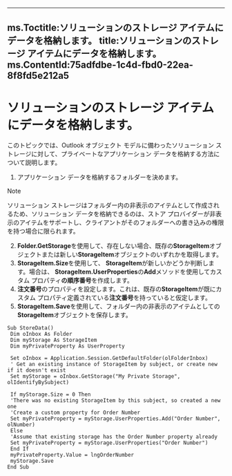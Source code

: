 

---
ms.Toctitle:ソリューションのストレージ アイテムにデータを格納します。
title:ソリューションのストレージ アイテムにデータを格納します。
ms.ContentId:75adfdbe-1c4d-fbd0-22ea-8f8fd5e212a5
---
# ソリューションのストレージ アイテムにデータを格納します。




このトピックでは、Outlook オブジェクト モデルに備わったソリューション ストレージに対して、プライベートなアプリケーション データを格納する方法について説明します。

1. アプリケーション データを格納するフォルダーを決めます。

>[!NOTE]
>ソリューション ストレージはフォルダー内の非表示のアイテムとして作成されるため、ソリューション データを格納できるのは、ストア プロバイダーが非表示のアイテムをサポートし、クライアントがそのフォルダーへの書き込みの権限を持つ場合に限られます。


2. **Folder.GetStorage**を使用して、存在しない場合、既存の**StorageItem**オブジェクトまたは新しい**StorageItem**オブジェクトのいずれかを取得します。
3. **StorageItem.Size**を使用して、 **StorageItem**が新しいかどうか判断します。場合は、 **StorageItem.UserProperties**の**Add**メソッドを使用してカスタム プロパティ**の順序番号**を作成します。
4. **注文番号**のプロパティを設定します。これは、既存の**StorageItem**が既にカスタム プロパティ定義されている**注文番号**を持っていると仮定します。
5. **StorageItem.Save**を使用して、フォルダー内の非表示のアイテムとしての**StorageItem**オブジェクトを保存します。


```sourcecode
Sub StoreData() 
 Dim oInbox As Folder 
 Dim myStorage As StorageItem 
 Dim myPrivateProperty As UserProperty 
 
 Set oInbox = Application.Session.GetDefaultFolder(olFolderInbox) 
 ' Get an existing instance of StorageItem by subject, or create new if it doesn't exist 
 Set myStorage = oInbox.GetStorage("My Private Storage", olIdentifyBySubject) 
 
 If myStorage.Size = 0 Then 
 'There was no existing StorageItem by this subject, so created a new one 
 'Create a custom property for Order Number 
 Set myPrivateProperty = myStorage.UserProperties.Add("Order Number", olNumber) 
 Else 
 'Assume that existing storage has the Order Number property already 
 Set myPrivateProperty = myStorage.UserProperties("Order Number") 
 End If 
 myPrivateProperty.Value = lngOrderNumber 
 myStorage.Save 
End Sub
```



